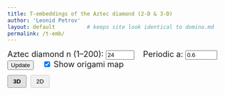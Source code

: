 ```yaml
---
title: T‑embeddings of the Aztec diamond (2‑D & 3‑D)
author: 'Leonid Petrov'
layout: default          # keeps site look identical to domino.md
permalink: /t-emb/
---
```


<!-- === Parameter controls shared by both panes === -->
<div id="controls" style="font-size:18px;margin-bottom:12px">
  <label>Aztec diamond n (1–200):</label>
  <input id="n-input" type="number" value="24" min="1" max="200" step="1">
  <label style="margin-left:15px">Periodic a:</label>
  <input id="a-input" type="number" value="0.6" min="0.1" max="10" step="0.1">
  <button id="update-btn">Update</button>
  <label style="margin-left:15px">
    <input id="show-origami" type="checkbox" checked>
    Show origami map
  </label>
</div>

<!-- === View toggle === -->
<div class="view-toggle" style="margin-bottom:10px">
  <button id="view-3d-btn" class="active">3D</button>
  <button id="view-2d-btn">2D</button>
</div>

<!-- === Two panes === -->
<div class="visualization-container">
  <!--  ❖  The panes are now *square* – size is controlled only by width,
          height is governed by aspect-ratio 1/1 so both stay identical. -->
  <svg id="t-emb-2d"
      viewBox="-1 -1 2 2"
      style="display:none;width:100%;aspect-ratio:1/1;border:1px solid #ccc;"></svg>
  <div id="t-emb-3d" style="width:100%;aspect-ratio:1/1;"></div>
</div>

<style>
  /* Layout for the visualization panes */
  .visualization-container {
    width: 100%;
    position: relative;
  }

  .viz-pane {
    width: 100%;
    margin-bottom: 15px;
  }

  /* View toggle and display options styling */
  .view-toggle, .display-options {
    margin-bottom: 10px;
  }

  .view-toggle button {
    padding: 6px 12px;
    margin-right: 5px;
    border: 1px solid #ccc;
    background-color: #f0f0f0;
    border-radius: 3px;
    cursor: pointer;
  }

  .view-toggle button.active {
    background-color: #e0e0e0;
    font-weight: bold;
    border-color: #999;
  }

  /* Vertex and edge styles */
  .vertex {
    fill: black;
    stroke: none;
    r: 0.001;
  }

  .edge {
    stroke: black;
    stroke-width: 0.001;
    fill: none;
  }

  /* Responsive design */
  /* 2 D & 3 D panes share the same square frame */
  #t-emb-2d, #t-emb-3d {
    aspect-ratio: 1 / 1;
    height: auto;            /* override any inline height       */
    max-height: 80vh;        /* optional – keeps it off the roof */
  }

  @media (max-width: 768px) {
    #t-emb-2d, #t-emb-3d {
      max-height: 65vh;
    }
  }

  @media (max-width: 600px) {
    #t-emb-2d, #t-emb-3d {
      max-height: 60vh;
    }
  }

  /* Styling for buttons and controls */
  button {
    cursor: pointer;
  }

  /* --- origami (O‑embedding) --- */
  .o-edge    { stroke:red; stroke-width:0.0003px; fill:none; }
  .o-vertex  { fill:red;   stroke:none;  r:0.0005;  opacity:0.7; }
  
  /* --- face styling --- */
  .face     { stroke-width:0.0001px; }
</style>

<script src="/js/d3.v7.min.js"></script>
<script src="/js/three.min.js"></script>
<script src="/js/OrbitControls.js"></script>

<!-- WASM/JS produced from the single C++ core -->
<script src="/s/t-emb.js"></script>   <!-- same module drives BOTH views -->

<script>
/* ---------- 4.1 globals ---------- */
let cached = null;            // {n, a, data} or null
let scene, camera, renderer, controls;   // 3‑D objects

/* ---------- 4.2 WASM wrappers ---------- */
let doTembInitialized = false;

Module.onRuntimeInitialized = () => {
  window.doTemb = Module.cwrap('doTembJSONwithA','number',['number','number'],{async:true});
  window.freeStr = Module.cwrap('freeString',null,['number']);
  doTembInitialized = true;
  // Initial update once module is ready
  update();
};

/* ---------- 4.3 helpers ---------- */
async function fetchEmbedding(n,a){
  if (cached && cached.n===n && Math.abs(cached.a-a)<1e-12) return cached.data;
  const ptr = await doTemb(n,a);
  const json = Module.UTF8ToString(ptr);
  freeStr(ptr);
  cached = {n,a,data:JSON.parse(json)};
  return cached.data;
}

/* ---------- 4.4 2‑D drawing ---------- */
function draw2D(data){
  const svg   = d3.select("#t-emb-2d");
  svg.selectAll("*").remove();
  const g          = svg.append("g");
  const TContainer = g.append("g").attr("class","t-container");        // existing content
  const OContainer = g.append("g")
      .attr("class","o-container")
      .style("visibility",
             document.getElementById("show-origami").checked ? "visible" : "hidden");

  const T     = data.T;

  // Helper function to safely get real component
  const getReal = (point) => {
    if (!point) return 0;
    if (typeof point.re === 'number') return point.re;
    if (typeof point.real === 'number') return point.real;
    if (typeof point[0] === 'number') return point[0]; // Array format
    return 0;
  };

  // Helper function to safely get imaginary component
  const getImag = (point) => {
    if (!point) return 0;
    if (typeof point.im === 'number') return point.im;
    if (typeof point.imag === 'number') return point.imag;
    if (typeof point[1] === 'number') return point[1]; // Array format
    return 0;
  };

  /* build edges exactly like in the standalone 2‑D page */
  const edges = buildEdges(T, cached.n);
  addBoundaryRingEdges(T, edges, cached.n);
  
  /* build faces for polygons */
  const faces = buildFaces(T, cached.n);
  
  /* Draw polygons/faces for 2D visualization */
  const facesContainer = TContainer.append("g").attr("class", "t-faces");
  
  // Build a polygon path from an array of vertex indices
  const buildPolygonPath = (vertexIndices) => {
    return vertexIndices.map((idx, i) => {
      const v = T[idx];
      const x = getReal(v);
      const y = -getImag(v);
      return (i === 0 ? "M" : "L") + x + "," + y;
    }).join(" ") + "Z";
  };
  
  // Draw faces
  faces.forEach(face => {
    if (face.length < 3) return; // Skip degenerate polygons
    
    // Check if this is the center face (0,0)
    const centerVertexIdx = face[0];
    const centerVertex = T[centerVertexIdx];
    const isCenterFace = centerVertex && centerVertex.k === 0 && centerVertex.j === 0;
    
    // Create path for the face
    facesContainer.append("path")
      .attr("d", buildPolygonPath(face))
      .attr("class", "face")
      .style("fill", "#3366cc")
      .style("fill-opacity", "0.25")
      .style("stroke", "none");
  });

  // Draw edges on top of faces
  TContainer.selectAll("line.edge").data(edges).join("line")
   .attr("class","edge")
   .attr("x1", d => getReal(T[d[0]]))
   .attr("y1", d => -getImag(T[d[0]]))
   .attr("x2", d => getReal(T[d[1]]))
   .attr("y2", d => -getImag(T[d[1]]));

  TContainer.selectAll("circle.vert").data(T).join("circle")
   .attr("class","vertex").attr("r",0.001)
   .attr("cx", d => getReal(d))
   .attr("cy", d => -getImag(d));

  // --- build and draw O‑edges / O‑vertices (origami map) ---
  const Oedges = buildEdges(data.O, cached.n);
  addBoundaryRingEdges(data.O, Oedges, cached.n);

  OContainer.append("g")
    .selectAll("line.o-edge")
    .data(Oedges).join("line")
    .attr("class","o-edge")
    .attr("x1", d => data.O[d[0]].re)
    .attr("y1", d => -data.O[d[0]].im)
    .attr("x2", d => data.O[d[1]].re)
    .attr("y2", d => -data.O[d[1]].im);

  OContainer.append("g")
    .selectAll("circle.o-vertex")
    .data(data.O.filter(v => Math.abs(v.re)+Math.abs(v.im) > 1e-10))
    .join("circle")
    .attr("class","o-vertex")
    .attr("cx", d => d.re)
    .attr("cy", d => -d.im);

  /* No need for auto-scale with viewBox - the SVG viewBox already handles scaling for us */

  /* optional zoom */
  svg.call(d3.zoom().scaleExtent([0.5,30]).on("zoom",e=>g.attr("transform",e.transform)));
}

/* ---------- 4.5 3‑D drawing ---------- */
function initThree(){
  const div = document.getElementById("t-emb-3d");
  div.innerHTML = "";
  const w = div.clientWidth;
  const h = div.clientHeight;

  // Initialize the scene
  scene = new THREE.Scene();
  scene.background = new THREE.Color(0xffffff);

  // Set up camera with appropriate near and far planes
  camera = new THREE.PerspectiveCamera(45, 1, 0.0001, 10000); // square ⇒ aspect = 1
  camera.position.set(0, 0, 3);
  camera.lookAt(0, 0, 0);

  // Set up renderer with antialiasing
  renderer = new THREE.WebGLRenderer({antialias: true});
  renderer.setSize(w, h);
  div.appendChild(renderer.domElement);

  // Set up orbit controls with min/max distances
  controls = new THREE.OrbitControls(camera, renderer.domElement);
  controls.minDistance = 0.0001;
  controls.maxDistance = 5000;
  controls.enableZoom = true;
  controls.screenSpacePanning = false;  // preserve vertical axis

  // Handle window resize
  window.addEventListener('resize', () => {
    if (renderer) {
      const newWidth = div.clientWidth;
      const newHeight = div.clientHeight;
      camera.aspect = 1;                // stays square no matter the window
      camera.updateProjectionMatrix();
      renderer.setSize(newWidth, newHeight);
    }
  });

  // Start animation loop
  animate();
}

function animate(){
  requestAnimationFrame(animate);
  controls.update();
  renderer.render(scene, camera);
}

// ---------- 4.5 3‑D drawing ----------
function draw3D(data){
  /* ----------------- INITIAL SETUP ----------------- */
  if (!renderer) initThree();
  scene.clear();

  const T = data.T;                     // T‑vertices in the JSON
  const OImMap = new Map();             // lookup: (k,j) ↦ Im(O)

  /* ---- map O‑vertices to z‑coordinates, if present ---- */
  if (data.O && Array.isArray(data.O)){
    data.O.forEach(o=>{
      if (o && o.k!==undefined && o.j!==undefined && o.im!==undefined){
        OImMap.set(`${o.k},${o.j}`, o.im);
      }
    });
  }

  /* ------------------------------------------------------------------
     Guarantee a height entry for the central vertex (k,j) = (0,0).

     – If an O‑vertex with those indices exists, use its imaginary part.
     – Otherwise approximate by averaging the four neighbours that *do*
       lie in OImMap.  This prevents the centre from defaulting to 0 and
       eliminates the fan‑out artefact.
  ------------------------------------------------------------------- */
  if (!OImMap.has('0,0')) {
    const centreO = data.O?.find(o => o.k === 0 && o.j === 0 && o.im!==undefined);
    if (centreO) {
      OImMap.set('0,0', centreO.im);
    } else {
      const neighKeys = ['1,0','-1,0','0,1','0,-1'].filter(key => OImMap.has(key));
      if (neighKeys.length) {
        const avg = neighKeys.reduce((s,k)=>s+OImMap.get(k),0)/neighKeys.length;
        OImMap.set('0,0', avg);
      } else {
        // fall back: give the centre a tiny lift so it is distinct
        OImMap.set('0,0', 1e-6);
      }
    }
  }


  /* ---- build interior + boundary edges ---- */
  const Tedges = buildEdges(T, cached.n);
  addBoundaryRingEdges(T, Tedges, cached.n);

  const originIndex = T.findIndex(v => v && v.k === 0 && v.j === 0);
  const edges = Tedges;

  /* ---- build faces for polygons ---- */
  const faces = buildFaces(T, cached.n);
  
  /* ---- materials ---- */
  const lineMaterial = new THREE.LineBasicMaterial({
    color: 0x000000,
    linewidth: 0.5  // thinner lines (note: most browsers have a minimum line width)
  });

  /* ---- build THREE.BufferGeometry from the filtered edge list ---- */
  const positions = new Float32Array(edges.length * 6);   // 2 × 3 coords
  for (let e = 0; e < edges.length; ++e){
    const [i1,i2] = edges[e];
    const v1 = T[i1], v2 = T[i2];

    const z1 = OImMap.get(`${v1.k},${v1.j}`) ?? 0;
    const z2 = OImMap.get(`${v2.k},${v2.j}`) ?? 0;

    positions.set([ v1.re, -v1.im, z1,
                    v2.re, -v2.im, z2 ], e*6);
  }

  const geometry = new THREE.BufferGeometry();
  geometry.setAttribute('position', new THREE.BufferAttribute(positions,3));
  const lineGroup = new THREE.LineSegments(geometry, lineMaterial);
  scene.add(lineGroup);
  
  /* ---- add lighting for better face rendering ---- */
  const ambientLight = new THREE.AmbientLight(0xffffff, 0.5);
  scene.add(ambientLight);
  
  const directionalLight = new THREE.DirectionalLight(0xffffff, 0.5);
  directionalLight.position.set(0, 0, 2);
  scene.add(directionalLight);
  
  /* ---- build face meshes ---- */
  // Create a group to hold all faces
  const facesGroup = new THREE.Group();
  
  faces.forEach(face => {
    if (face.length < 3) return; // Skip invalid faces
    
    const geometry = new THREE.BufferGeometry();
    const vertices = [];
    const indices = [];
    
    // Special handling for center (0,0) vertex
    const centerVertexIdx = face[0];
    const centerVertex = T[centerVertexIdx];
    const isCenterFace = centerVertex && centerVertex.k === 0 && centerVertex.j === 0;
    
    // Add all vertices to the geometry
    face.forEach((idx, i) => {
      const v = T[idx];
      if (!v) return;
      
      const z = OImMap.get(`${v.k},${v.j}`) ?? 0;
      vertices.push(v.re, -v.im, z);
      
      // Create triangulation indices
      if (i > 1) {
        indices.push(0, i-1, i);
      }
    });
    
    // Close the polygon if it has more than 3 vertices
    if (face.length > 3) {
      indices.push(0, face.length-1, 1);
    }
    
    // Create the geometry
    geometry.setAttribute('position', new THREE.Float32BufferAttribute(vertices, 3));
    geometry.setIndex(indices);
    geometry.computeVertexNormals();
    
    // Create materials with proper transparency
    const faceMaterial = new THREE.MeshBasicMaterial({
      color: 0x3366cc,
      transparent: true,
      opacity: 0.25,
      side: THREE.DoubleSide,
      depthWrite: false // Important for correct transparency rendering
    });
    
    const mesh = new THREE.Mesh(geometry, faceMaterial);
    facesGroup.add(mesh);
  });
  
  // Add the face group to the scene
  scene.add(facesGroup);

  /* ---- camera framing ---- */
  camera.position.set(0, 0, 4);      // straight above, a little higher
  camera.up.set(0, 1, 0);            // keep Y pointing up
  camera.lookAt(0, 0, 0);
  controls.update();
}

// Build the interior edges among T- or O-vertices
function buildEdges(vertices, n) {
  // Helper function to safely get k,j coordinates
  const getCoords = (v) => {
    if (!v) return { k: 0, j: 0 };
    const k = v.k !== undefined ? v.k : 0;
    const j = v.j !== undefined ? v.j : 0;
    return { k, j };
  };

  // Create a mapping from coordinates to vertex index
  const indexMap = new Map();
  if (!vertices || !Array.isArray(vertices)) {
    return [];
  }

  vertices.forEach((v, idx) => {
    if (v) {
      const { k, j } = getCoords(v);
      indexMap.set(`${k},${j}`, idx);
    }
  });

  const edges = [];
  const neighborSteps = [
    { dk:  1, dj:  0 },
    { dk: -1, dj:  0 },
    { dk:  0, dj:  1 },
    { dk:  0, dj: -1 },
  ];
  const isBoundary = (k,j) => (Math.abs(k)+Math.abs(j) === n);

  // Add special edges connecting corners and boundary
  const specialEdges = [
    // Connect the four corners of the Aztec diamond
    { from: { k: 0, j: n }, to: { k: n, j: 0 } },
    { from: { k: 0, j: -n}, to: { k: n, j: 0 } },
    { from: { k: 0, j: -n}, to: { k: -n, j: 0 } },
    { from: { k: 0, j: n }, to: { k: -n, j: 0 } },
    // Direct connections among boundary
    { from: { k: n-1,  j: 0 },   to: { k: n,    j: 0 } },
    { from: { k: 0,     j: n-1 }, to: { k: 0,    j: n } },
    { from: { k: -(n-1),j: 0 },   to: { k: -n,   j: 0 } },
    { from: { k: 0,     j: -(n-1) }, to: { k: 0,    j: -n } }
  ];


  // Add edges between special vertices
  specialEdges.forEach(s => {
    const fromKey = `${s.from.k},${s.from.j}`;
    const toKey   = `${s.to.k},${s.to.j}`;
    if (indexMap.has(fromKey) && indexMap.has(toKey)) {
      const i1 = indexMap.get(fromKey);
      const i2 = indexMap.get(toKey);
      edges.push([Math.min(i1, i2), Math.max(i1, i2)]);
    }
  });

  // Add edges to neighbor steps, avoiding boundary/interior mismatches
  vertices.forEach((v, idx) => {
    if (!v) return;

    const { k, j } = getCoords(v);

    neighborSteps.forEach(step => {
      const nk = k + step.dk;
      const nj = j + step.dj;
      const key = `${nk},${nj}`;

      if (!indexMap.has(key)) return;
      const nbrIdx = indexMap.get(key);

      // If exactly one endpoint is boundary and the other is interior, skip:
      const oneIsBoundary = isBoundary(k,j) ^ isBoundary(nk,nj);
      if (!oneIsBoundary) {
        // Avoid duplicating edges
        if (nbrIdx > idx) {
          edges.push([idx, nbrIdx]);
        }
      }
    });
  });

  return edges;
}

// Connect boundary ring
function addBoundaryRingEdges(vertices, edges, n) {
  // Helper function to safely get k,j coordinates
  const getCoords = (v) => {
    if (!v) return { k: 0, j: 0 };
    const k = v.k !== undefined ? v.k : 0;
    const j = v.j !== undefined ? v.j : 0;
    return { k, j };
  };

  // Helper function to safely get real component
  const getReal = (point) => {
    if (!point) return 0;
    if (typeof point.re === 'number') return point.re;
    if (typeof point.real === 'number') return point.real;
    if (typeof point[0] === 'number') return point[0]; // Array format
    return 0;
  };

  // Helper function to safely get imaginary component
  const getImag = (point) => {
    if (!point) return 0;
    if (typeof point.im === 'number') return point.im;
    if (typeof point.imag === 'number') return point.imag;
    if (typeof point[1] === 'number') return point[1]; // Array format
    return 0;
  };

  // Find vertices on the boundary (k+j = n-1)
  const boundaryIndices = [];
  if (!vertices || !Array.isArray(vertices) || !edges) {
    return;
  }

  vertices.forEach((v, idx) => {
    if (!v) return;
    const { k, j } = getCoords(v);
    if (Math.abs(k) + Math.abs(j) === n-1) {
      boundaryIndices.push(idx);
    }
  });

  if (boundaryIndices.length === 0) return;

  // Sort boundary vertices by angle and connect them in order
  boundaryIndices.sort((iA, iB) => {
    const vA = vertices[iA];
    const vB = vertices[iB];
    const aA = Math.atan2(getImag(vA), getReal(vA));
    const aB = Math.atan2(getImag(vB), getReal(vB));
    return aA - aB;
  });

  // Connect in sequence
  for (let i = 0; i < boundaryIndices.length; i++) {
    const iA = boundaryIndices[i];
    const iB = boundaryIndices[(i+1) % boundaryIndices.length];
    edges.push([Math.min(iA, iB), Math.max(iA, iB)]);
  }
}

// Build the face polygons from vertices
function buildFaces(vertices, n) {
  // Helper function to safely get k,j coordinates
  const getCoords = (v) => {
    if (!v) return { k: 0, j: 0 };
    const k = v.k !== undefined ? v.k : 0;
    const j = v.j !== undefined ? v.j : 0;
    return { k, j };
  };

  // Create a mapping from coordinates to vertex index
  const indexMap = new Map();
  if (!vertices || !Array.isArray(vertices)) {
    return [];
  }

  vertices.forEach((v, idx) => {
    if (v) {
      const { k, j } = getCoords(v);
      indexMap.set(`${k},${j}`, idx);
    }
  });

  const faces = [];
  
  // Special handling for the central face (0,0)
  if (indexMap.has('0,0')) {
    const centerIdx = indexMap.get('0,0');
    const centralFace = [centerIdx];
    
    // Check each of the primary directions for adjacent vertices
    [[-1,0], [0,1], [1,0], [0,-1]].forEach(([dk, dj]) => {
      const key = `${dk},${dj}`;
      if (indexMap.has(key)) {
        centralFace.push(indexMap.get(key));
      }
    });
    
    // Only add face if we have at least 3 vertices
    if (centralFace.length >= 3) {
      faces.push(centralFace);
    }
  }
  
  // Generate all other faces
  for (let k = -n+1; k < n; k++) {
    for (let j = -n+1; j < n; j++) {
      // Skip the center which we've already handled
      if (k === 0 && j === 0) continue;
      
      // Only consider positions within the diamond
      if (Math.abs(k) + Math.abs(j) >= n) continue;
      
      const key = `${k},${j}`;
      if (!indexMap.has(key)) continue;
      
      const centralIdx = indexMap.get(key);
      const face = [centralIdx];
      
      // Find connected neighbors in clockwise order
      const neighbors = [];
      [[0,-1], [1,0], [0,1], [-1,0]].forEach(([dk, dj]) => {
        const nk = k + dk;
        const nj = j + dj;
        const nKey = `${nk},${nj}`;
        
        if (indexMap.has(nKey) && Math.abs(nk) + Math.abs(nj) < n) {
          neighbors.push(indexMap.get(nKey));
        }
      });
      
      // Only create faces with at least 3 vertices (including center)
      if (neighbors.length >= 2) {
        // Add neighbors to form the face
        face.push(...neighbors);
        faces.push(face);
      }
    }
  }
  
  return faces;
}

/* ---------- 4.6 UI wiring ---------- */
async function update(){
  if (!doTembInitialized) {
    return;
  }

  try {
    const n=parseInt(document.getElementById("n-input").value,10);
    const a=parseFloat(document.getElementById("a-input").value);
    const data=await fetchEmbedding(n,a);


    if (document.getElementById("view-3d-btn").classList.contains("active")) {
      draw3D(data);
    } else {
      draw2D(data);
    }
  } catch (err) {
  }
}
document.getElementById("update-btn").onclick = update;

/* toggle buttons */
document.getElementById("view-2d-btn").onclick = ()=>{
  document.getElementById("view-2d-btn").classList.add("active");
  document.getElementById("view-3d-btn").classList.remove("active");
  document.getElementById("t-emb-2d").style.display="block";
  document.getElementById("t-emb-3d").style.display="none";
  if (cached) draw2D(cached.data);
};
document.getElementById("view-3d-btn").onclick = ()=>{
  document.getElementById("view-3d-btn").classList.add("active");
  document.getElementById("view-2d-btn").classList.remove("active");
  document.getElementById("t-emb-3d").style.display="block";
  document.getElementById("t-emb-2d").style.display="none";
  if (cached) draw3D(cached.data);
};

document.getElementById("show-origami").addEventListener("change", function () {
  d3.select(".o-container")
     .style("visibility", this.checked ? "visible" : "hidden");
});
</script>
